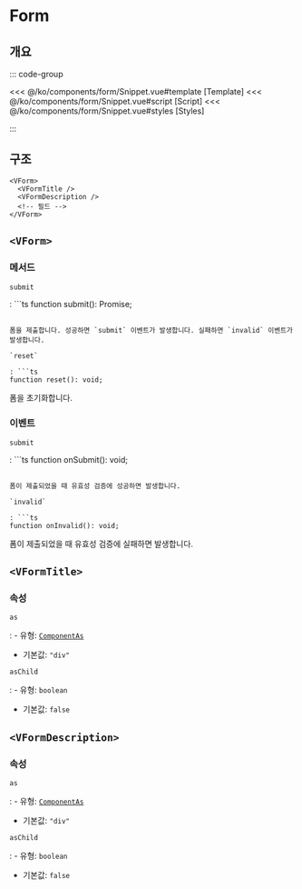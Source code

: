 <script setup lang="ts">
import Snippet from "./Snippet.vue";
</script>

# Form

## 개요

<VComponentPreview>
  <Snippet />
</VComponentPreview>

::: code-group

<<< @/ko/components/form/Snippet.vue#template [Template]
<<< @/ko/components/form/Snippet.vue#script [Script]
<<< @/ko/components/form/Snippet.vue#styles [Styles]

:::

## 구조

```vue-html
<VForm>
  <VFormTitle />
  <VFormDescription />
  <!-- 필드 -->
</VForm>
```

## `<VForm>`

### 메서드

`submit`

: ```ts
  function submit(): Promise<void>;
  ```

  폼을 제출합니다. 성공하면 `submit` 이벤트가 발생합니다. 실패하면 `invalid` 이벤트가 발생합니다.

`reset`

: ```ts
  function reset(): void;
  ```

  폼을 초기화합니다.

### 이벤트

`submit`

: ```ts
  function onSubmit(): void;
  ```

  폼이 제출되었을 때 유효성 검증에 성공하면 발생합니다.

`invalid`

: ```ts
  function onInvalid(): void;
  ```

  폼이 제출되었을 때 유효성 검증에 실패하면 발생합니다.

## `<VFormTitle>`

### 속성

`as`

: - 유형: [`ComponentAs`](/ko/api/types/component-as/)
  - 기본값: `"div"`

`asChild`

: - 유형: `boolean`
  - 기본값: `false`

## `<VFormDescription>`

### 속성

`as`

: - 유형: [`ComponentAs`](/ko/api/types/component-as/)
  - 기본값: `"div"`

`asChild`

: - 유형: `boolean`
  - 기본값: `false`
